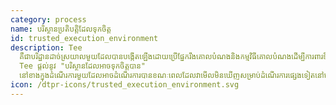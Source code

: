 ```yaml
---
category: process
name: បរិស្ថានប្រតិបត្តិដែលទុកចិត្ត
id: trusted_execution_environment
description: Tee
  គឺជាបរិដ្ឋានដាច់ស្រយាលមួយដែលបានបង្កើតឡើងដោយប្រើផ្នែករឹងគោលបំណងនិងកម្មវិធីគោលបំណងដើម្បីការពារទិន្នន័យដែលផ្ទុកនៅខាងក្នុង។
  Tee ផ្តល់នូវ "បរិស្ថានដែលអាចទុកចិត្តបាន"
  នៅខាងក្នុងដំណើរការមួយដែលអាចដំណើរការបានខណៈពេលដែលវាមើលមិនឃើញសម្រាប់ដំណើរការផ្សេងទៀតនៅលើខួរក្បាលប្រព័ន្ធប្រតិបត្តិការឬប្រភេទផ្សេងទៀតនៃការចូលដំណើរការដែលមានឯកសិទ្ធិ។
icon: /dtpr-icons/trusted_execution_environment.svg
---
```

